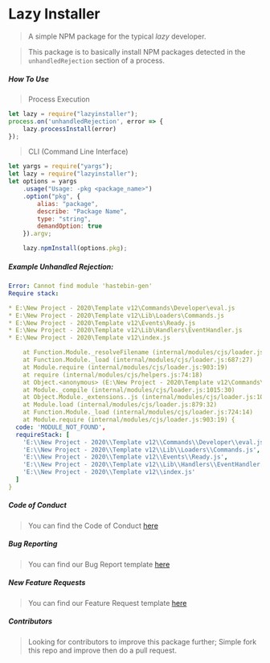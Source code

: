 Lazy Installer
=====

> A simple NPM package for the typical *lazy* developer.

> This package is to basically install NPM packages detected in the `unhandledRejection` section of a process.

##### How To Use

> Process Execution
``` js
let lazy = require("lazyinstaller");
process.on('unhandledRejection', error => {
    lazy.processInstall(error)
});
```

> CLI (Command Line Interface)

``` js
let yargs = require("yargs");
let lazy = require("lazyinstaller");
let options = yargs
    .usage("Usage: -pkg <package_name>")
    .option("pkg", {
        alias: "package",
        describe: "Package Name",
        type: "string",
        demandOption: true
    }).argv;

    lazy.npmInstall(options.pkg);
```

##### Example Unhandled Rejection:

``` yaml
Error: Cannot find module 'hastebin-gen'
Require stack:

* E:\New Project - 2020\Template v12\Commands\Developer\eval.js
* E:\New Project - 2020\Template v12\Lib\Loaders\Commands.js
* E:\New Project - 2020\Template v12\Events\Ready.js
* E:\New Project - 2020\Template v12\Lib\Handlers\EventHandler.js
* E:\New Project - 2020\Template v12\index.js

    at Function.Module._resolveFilename (internal/modules/cjs/loader.js:831:15)
    at Function.Module._load (internal/modules/cjs/loader.js:687:27)
    at Module.require (internal/modules/cjs/loader.js:903:19)
    at require (internal/modules/cjs/helpers.js:74:18)
    at Object.<anonymous> (E:\New Project - 2020\Template v12\Commands\Developer\eval.js:2:18)
    at Module._compile (internal/modules/cjs/loader.js:1015:30)
    at Object.Module._extensions..js (internal/modules/cjs/loader.js:1035:10)
    at Module.load (internal/modules/cjs/loader.js:879:32)
    at Function.Module._load (internal/modules/cjs/loader.js:724:14)
    at Module.require (internal/modules/cjs/loader.js:903:19) {
  code: 'MODULE_NOT_FOUND',
  requireStack: [
    'E:\\New Project - 2020\\Template v12\\Commands\\Developer\\eval.js',
    'E:\\New Project - 2020\\Template v12\\Lib\\Loaders\\Commands.js',
    'E:\\New Project - 2020\\Template v12\\Events\\Ready.js',
    'E:\\New Project - 2020\\Template v12\\Lib\\Handlers\\EventHandler.js',
    'E:\\New Project - 2020\\Template v12\\index.js'
  ]
}
```

##### Code of Conduct

> You can find the Code of Conduct [here](https://github.com/CyberCDN/Lazy-Installer/blob/main/CODE_OF_CONDUCT.md)

##### Bug Reporting

> You can find our Bug Report template [here](https://github.com/CyberCDN/Lazy-Installer/blob/main/.github/ISSUE_TEMPLATE/bug_report.md)

##### New Feature Requests

> You can find our Feature Request template [here](https://github.com/CyberCDN/Lazy-Installer/blob/main/.github/ISSUE_TEMPLATE/feature_request.md)

##### Contributors

> Looking for contributors to improve this package further; 
> Simple fork this repo and improve then do a pull request. 
